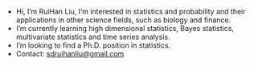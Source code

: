 - Hi, I’m RuiHan Liu, I’m interested in statistics and probability and their applications in other science fields, such as biology and finance.
- I’m currently learning high dimensional statistics, Bayes statistics, multivariate statistics and time series analysis.
- I’m looking to find a Ph.D. position in statistics.
- Contact: sdruihanliu@gmail.com
